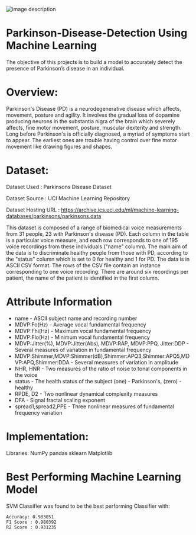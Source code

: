 ![image description]([C:\Users\charl\OneDrive\Desktop\DATA\parkinson_disease_brain.Jpg](https://i0.wp.com/post.medicalnewstoday.com/wp-content/uploads/sites/3/2021/05/GettyImages-685870788_header-1024x575.jpg?w=1155&h=1528))
# Parkinson-Disease-Detection Using Machine Learning
The objective of this projects is to build a model to accurately detect the presence of Parkinson’s disease in an individual.

# Overview:
Parkinson's Disease (PD) is a neurodegenerative disease which affects, movement, posture and agility. It involves the gradual loss of dopamine producing neurons in the substantia nigra of the brain which severely affects, fine motor movement, posture, muscular dexterity and strength. Long before Parkinson's is officially diagnosed, a myriad of symptoms start to appear. The earliest ones are trouble having control over fine motor movement like drawing figures and shapes.

# Dataset:

Dataset Used : Parkinsons Disease Dataset

Dataset Source : UCI Machine Learning Repository

Dataset Hosting URL : https://archive.ics.uci.edu/ml/machine-learning-databases/parkinsons/parkinsons.data

This dataset is composed of a range of biomedical voice measurements from 31 people, 23 with Parkinson's disease (PD). Each column in the table is a particular voice measure, and each row corresponds to one of 195 voice recordings from these individuals ("name" column). The main aim of the data is to discriminate healthy people from those with PD, according to the "status" column which is set to 0 for healthy and 1 for PD. The data is in ASCII CSV format. The rows of the CSV file contain an instance corresponding to one voice recording. There are around six recordings per patient, the name of the patient is identified in the first column.

# Attribute Information
* name - ASCII subject name and recording number
* MDVP:Fo(Hz) - Average vocal fundamental frequency
* MDVP:Fhi(Hz) - Maximum vocal fundamental frequency
* MDVP:Flo(Hz) - Minimum vocal fundamental frequency
* MDVP:Jitter(%), MDVP:Jitter(Abs), MDVP:RAP, MDVP:PPQ, Jitter:DDP - Several measures of variation in fundamental frequency
* MDVP:Shimmer,MDVP:Shimmer(dB),Shimmer:APQ3,Shimmer:APQ5,MDVP:APQ,Shimmer:DDA - Several measures of variation in amplitude
* NHR, HNR - Two measures of the ratio of noise to tonal components in the voice
* status - The health status of the subject (one) - Parkinson's, (zero) - healthy
* RPDE, D2 - Two nonlinear dynamical complexity measures
* DFA - Signal fractal scaling exponent
* spread1,spread2,PPE - Three nonlinear measures of fundamental frequency variation

# Implementation:
Libraries: NumPy pandas sklearn Matplotlib

# Best Performing Machine Learning Model
SVM Classifier was found to be the best performing Classifier with:

    Accuracy: 0.983051
    F1 Score : 0.980392
    R2 Score : 0.931235

